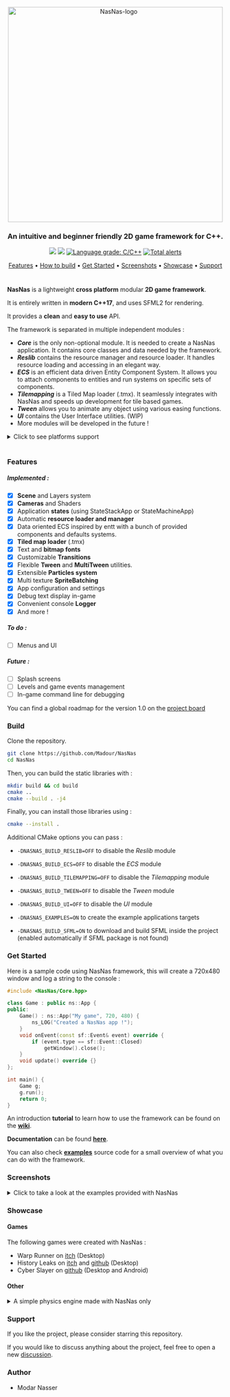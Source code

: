 <p align=center><img width=500px align=center src="https://i.ibb.co/r3RdmN8/Nas-Nas-title.png" alt="NasNas-logo"></p>
<h3 align=center> An intuitive and beginner friendly 2D game framework for C++. </h3>
<p align=center>
 <a href=https://travis-ci.com/Madour/NasNas><img src=https://travis-ci.com/Madour/NasNas.svg?branch=master></a>
 <a href=https://www.codacy.com/manual/Madour/NasNas><img src=https://app.codacy.com/project/badge/Grade/23bdd1079c3f4274a712f42851a276d8></a>
 <a href="https://lgtm.com/projects/g/Madour/NasNas/context:cpp"><img alt="Language grade: C/C++" src="https://img.shields.io/lgtm/grade/cpp/g/Madour/NasNas.svg?logo=lgtm&logoWidth=18"/></a>
 <a href="https://lgtm.com/projects/g/Madour/NasNas/alerts/"><img alt="Total alerts" src="https://img.shields.io/lgtm/alerts/g/Madour/NasNas.svg?logo=lgtm&logoWidth=18"/></a>
</p>
<p align=center>
 <a href=#features>Features</a> •
 <a href=#build>How to build</a> •
 <a href=#get-started>Get Started</a> •
 <a href=#screenshots>Screenshots</a> •
 <a href=#showcase>Showcase</a> •
 <a href=#support>Support</a>
</p>

# 

**NasNas** is a lightweight **cross platform** modular **2D game framework**.

It is entirely written in **modern C++17**, and uses SFML2 for rendering.

It provides a **clean** and **easy to use** API.

The framework is separated in multiple independent modules :
- ***Core*** is the only non-optional module. It is needed to create a NasNas application. 
It contains core classes and data needed by the framework.
- ***Reslib*** contains the resource manager and resource loader. It handles resource loading and accessing in
an elegant way.
- ***ECS*** is an efficient data driven Entity Component System.
It allows you to attach components to entities and run systems on specific sets of components.
- ***Tilemapping*** is a Tiled Map loader (.tmx). It seamlessly integrates with NasNas and speeds up development
for tile based games.
- ***Tween*** allows you to animate any object using various easing functions.
- ***UI*** contains the User Interface utilities. (WIP)
- More modules will be developed in the future !

<details>
  <summary>Click to see platforms support</summary>

|         | Core               | Reslib             | Ecs                | Tilemapping        | Tween              | Ui                 |
|---------|--------------------|--------------------|--------------------|--------------------|--------------------|--------------------|
| Windows | :heavy_check_mark: | :heavy_check_mark: | :heavy_check_mark: | :heavy_check_mark: | :heavy_check_mark: | :heavy_check_mark: |
| Linux   | :heavy_check_mark: | :heavy_check_mark: | :heavy_check_mark: | :heavy_check_mark: | :heavy_check_mark: | :heavy_check_mark: |
| MacOS   | :heavy_check_mark: | :question:         | :heavy_check_mark: | :heavy_check_mark: | :heavy_check_mark: | :heavy_check_mark: |
| Android | :heavy_check_mark: | :heavy_check_mark: | :heavy_check_mark: | :heavy_check_mark: | :heavy_check_mark: | :heavy_check_mark: |
| iOS     | :question:         | :question:         | :question:         | :question:         | :question:         | :question:         |

</details>

# 

### Features

##### Implemented :
- [x] **Scene** and Layers system
- [x] **Cameras** and Shaders
- [x] Application **states** (using StateStackApp or StateMachineApp)
- [x] Automatic **resource loader and  manager**
- [x] Data oriented ECS inspired by entt with a bunch of provided components and defaults systems. 
- [x] **Tiled map loader** (.tmx)
- [x] Text and **bitmap fonts**
- [x] Customizable **Transitions**
- [x] Flexible **Tween** and **MultiTween** utilities.
- [x] Extensible **Particles system**
- [x] Multi texture **SpriteBatching**
- [x] App configuration and settings
- [x] Debug text display in-game
- [x] Convenient console **Logger**
- [x] And more !

##### To do :
- [ ] Menus and UI

##### Future :
- [ ] Splash screens
- [ ] Levels and game events management
- [ ] In-game command line for debugging

You can find a global roadmap for the version 1.0 on the [project board](https://github.com/Madour/NasNas/projects/1) 


### Build

Clone the repository. 
```bash
git clone https://github.com/Madour/NasNas
cd NasNas
```

Then, you can build the static libraries with :
```bash
mkdir build && cd build
cmake ..
cmake --build . -j4
```

Finally, you can install those libraries using :

```bash
cmake --install .
```

Additional CMake options you can pass : 

- `-DNASNAS_BUILD_RESLIB=OFF` to disable the *Reslib* module
- `-DNASNAS_BUILD_ECS=OFF` to disable the *ECS* module
- `-DNASNAS_BUILD_TILEMAPPING=OFF` to disable the *Tilemapping* module
- `-DNASNAS_BUILD_TWEEN=OFF` to disable the *Tween* module
- `-DNASNAS_BUILD_UI=OFF` to disable the *UI* module


- `-DNASNAS_EXAMPLES=ON` to create the example applications targets
- `-DNASNAS_BUILD_SFML=ON` to download and build SFML inside the project (enabled automatically if SFML package is not found)


### Get Started

Here is a sample code using NasNas framework, this will create a 720x480 window and log a string to the console : 

```c++
#include <NasNas/Core.hpp>

class Game : public ns::App {
public:
    Game() : ns::App("My game", 720, 480) {
        ns_LOG("Created a NasNas app !");
    }
    void onEvent(const sf::Event& event) override {
        if (event.type == sf::Event::Closed)
            getWindow().close();
    }
    void update() override {}
};

int main() {
    Game g;
    g.run();
    return 0;
}
```

An introduction **tutorial** to learn how to use the framework can be found on the **[wiki](https://github.com/Madour/NasNas/wiki)**. 

**Documentation** can be found **[here](https://madour.github.io/NasNas/doc)**.

You can also check **[examples](https://github.com/Madour/NasNas/tree/master/examples)** source code
for a small overview of what you can do with the framework.

### Screenshots

<details>
  <summary>Click to take a look at the examples provided with NasNas</summary>

All of these programs source code can be found in the `examples` folder.

#### Split View

![2021-09-02_12-15-46](https://user-images.githubusercontent.com/11854124/131828318-8203a8c2-7ad2-4a7b-ab6a-938feb3d4dd2.gif)

#### Line paint

![2021-09-02_12-17-09](https://user-images.githubusercontent.com/11854124/131828374-e9e618ec-1d71-412e-94cc-15de075fac63.gif)

#### Tweening

![2021-09-02_12-17-56](https://user-images.githubusercontent.com/11854124/131828412-122481a1-28ae-4272-8852-0de6f0ba33cf.gif)
 
#### Particles System

https://user-images.githubusercontent.com/11854124/131836256-553ec86b-54c2-4145-b2c5-f1229b282d7e.mp4

#### Parallax platformer demo game

https://user-images.githubusercontent.com/11854124/131836274-4363d86d-cbf3-4358-800c-841b347efd89.mp4

</details>

### Showcase

#### Games

The following games were created with NasNas :

- Warp Runner on [itch](https://madour.itch.io/warp-runner) (Desktop)
- History Leaks on [itch](https://madour.itch.io/history-leaks) and [github](https://github.com/Madour/GB_OLC_Jam2020) (Desktop)
- Cyber Slayer on [github](https://github.com/Madour/CyberSlayer) (Desktop and Android)

#### Other

<details>
    <summary>A simple physics engine made with NasNas only</summary>

https://user-images.githubusercontent.com/11854124/131828997-5d3b1635-934f-4e89-8250-f9fcba9410ef.mp4
 
</details>

### Support

If you like the project, please consider starring this repository. 

If you would like to discuss anything about the project, feel free to open a new [discussion](https://github.com/Madour/NasNas/discussions).

### Author

- Modar Nasser
 
